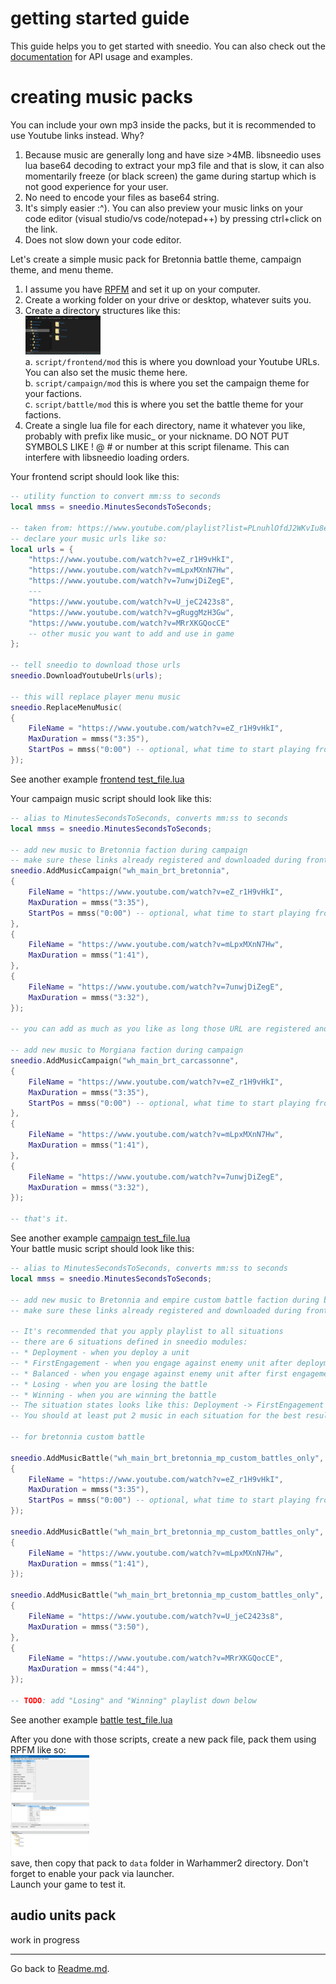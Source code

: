# getting started guide

This guide helps you to get started with sneedio. You can also check out the [documentation](doc/sneedio.md) for API usage and examples.

# creating music packs
You can include your own mp3 inside the packs, but it is recommended to use Youtube links instead. Why?
1. Because music are generally long and have size >4MB. libsneedio uses lua base64 decoding to extract your mp3 file and that is slow, it can also momentarily freeze (or black screen) the game during startup which is not good experience for your user. 
2. No need to encode your files as base64 string. 
3. It's simply easier :^). You can also preview your music links on your code editor (visual studio/vs code/notepad++) by pressing ctrl+click on the link. 
4. Does not slow down your code editor.

Let's create a simple music pack for Bretonnia battle theme, campaign theme, and menu theme.

1. I assume you have [RPFM](https://github.com/Frodo45127/rpfm) and set it up on your computer.
2. Create a working folder on your drive or desktop, whatever suits you.  
3. Create a directory structures like this:  
    <img src="../extras/getting-started/step1.png" width="25%" />  
    a. `script/frontend/mod` this is where you download your Youtube URLs. You can also set the music theme here.  
    b. `script/campaign/mod` this is where you set the campaign theme for your factions.  
    c. `script/battle/mod` this is where you set the battle theme for your factions.  
4. Create a single lua file for each directory, name it whatever you like, probably with prefix like music_ or your nickname.  DO NOT PUT SYMBOLS LIKE ! @ # or number at this script filename. This can interfere with libsneedio loading orders.  

Your frontend script should look like this:
```lua
-- utility function to convert mm:ss to seconds
local mmss = sneedio.MinutesSecondsToSeconds;

-- taken from: https://www.youtube.com/playlist?list=PLnuhlOfdJ2WKvIu8eaF3uel9p3VjuK10M
-- declare your music urls like so:
local urls = {
    "https://www.youtube.com/watch?v=eZ_r1H9vHkI",
    "https://www.youtube.com/watch?v=mLpxMXnN7Hw",
    "https://www.youtube.com/watch?v=7unwjDiZegE",
    ---
    "https://www.youtube.com/watch?v=U_jeC2423s8",
    "https://www.youtube.com/watch?v=gRuggMzH3Gw",
    "https://www.youtube.com/watch?v=MRrXKGQocCE"
    -- other music you want to add and use in game
};

-- tell sneedio to download those urls
sneedio.DownloadYoutubeUrls(urls);

-- this will replace player menu music
sneedio.ReplaceMenuMusic(
{
    FileName = "https://www.youtube.com/watch?v=eZ_r1H9vHkI",
    MaxDuration = mmss("3:35"),
    StartPos = mmss("0:00") -- optional, what time to start playing from
});

```
See another example [frontend test_file.lua](../script/frontend/mod/test_file.lua)  

Your campaign music script should look like this:
```lua
-- alias to MinutesSecondsToSeconds, converts mm:ss to seconds
local mmss = sneedio.MinutesSecondsToSeconds;

-- add new music to Bretonnia faction during campaign
-- make sure these links already registered and downloaded during frontend
sneedio.AddMusicCampaign("wh_main_brt_bretonnia",
{
    FileName = "https://www.youtube.com/watch?v=eZ_r1H9vHkI",
    MaxDuration = mmss("3:35"),
    StartPos = mmss("0:00") -- optional, what time to start playing from
},
{
    FileName = "https://www.youtube.com/watch?v=mLpxMXnN7Hw",
    MaxDuration = mmss("1:41"),
},
{
    FileName = "https://www.youtube.com/watch?v=7unwjDiZegE",
    MaxDuration = mmss("3:32"),
});

-- you can add as much as you like as long those URL are registered and downloaded during frontend

-- add new music to Morgiana faction during campaign
sneedio.AddMusicCampaign("wh_main_brt_carcassonne",
{
    FileName = "https://www.youtube.com/watch?v=eZ_r1H9vHkI",
    MaxDuration = mmss("3:35"),
    StartPos = mmss("0:00") -- optional, what time to start playing from
},
{
    FileName = "https://www.youtube.com/watch?v=mLpxMXnN7Hw",
    MaxDuration = mmss("1:41"),
},
{
    FileName = "https://www.youtube.com/watch?v=7unwjDiZegE",
    MaxDuration = mmss("3:32"),
});

-- that's it.
```
See another example [campaign test_file.lua](../script/campaign/mod/test_file.lua)  
Your battle music script should look like this:  
```lua
-- alias to MinutesSecondsToSeconds, converts mm:ss to seconds
local mmss = sneedio.MinutesSecondsToSeconds;

-- add new music to Bretonnia and empire custom battle faction during battle
-- make sure these links already registered and downloaded during frontend

-- It's recommended that you apply playlist to all situations
-- there are 6 situations defined in sneedio modules:
-- * Deployment - when you deploy a unit
-- * FirstEngagement - when you engage against enemy unit after deployment
-- * Balanced - when you engage against enemy unit after first engagement and current battle is balanced
-- * Losing - when you are losing the battle
-- * Winning - when you are winning the battle
-- The situation states looks like this: Deployment -> FirstEngagement -> Balanced -> Losing | Winning
-- You should at least put 2 music in each situation for the best result.

-- for bretonnia custom battle

sneedio.AddMusicBattle("wh_main_brt_bretonnia_mp_custom_battles_only", "Deployment",
{
    FileName = "https://www.youtube.com/watch?v=eZ_r1H9vHkI",
    MaxDuration = mmss("3:35"),
    StartPos = mmss("0:00") -- optional, what time to start playing from
});

sneedio.AddMusicBattle("wh_main_brt_bretonnia_mp_custom_battles_only", "FirstEngagement",
{
    FileName = "https://www.youtube.com/watch?v=mLpxMXnN7Hw",
    MaxDuration = mmss("1:41"),
});

sneedio.AddMusicBattle("wh_main_brt_bretonnia_mp_custom_battles_only", "Balanced",
{
    FileName = "https://www.youtube.com/watch?v=U_jeC2423s8",
    MaxDuration = mmss("3:50"),
},
{
    FileName = "https://www.youtube.com/watch?v=MRrXKGQocCE",
    MaxDuration = mmss("4:44"),
});

-- TODO: add "Losing" and "Winning" playlist down below

```
See another example [battle test_file.lua](../script/battle/mod/test_file.lua)  

After you done with those scripts, create a new pack file, pack them using RPFM like so:  
    <img src="../extras/getting-started/new-pack.png" width="25%" />  
    <img src="../extras/getting-started/add-pack.png" width="25%" />  
    <img src="../extras/getting-started/rpfm-result.png" width="25%" />  
save, then copy that pack to `data` folder in Warhammer2 directory. Don't forget to enable your pack via launcher.  
Launch your game to test it.

## audio units pack  
work in progress

---
Go back to [Readme.md](../readme.MD).